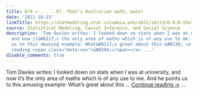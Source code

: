 ```yaml
---
title: 0/0 = . . . 0?  That’s Australian math, mate!
date: '2021-10-23'
linkTitle: https://statmodeling.stat.columbia.edu/2021/10/23/0-0-0-thats-australian-math-mate/
source: Statistical Modeling, Causal Inference, and Social Science
description: 'Tom Davies writes: I looked down on stats when I was at university,
  and now it&#8217;s the only area of maths which is of any use to me. And he points
  us to this amusing example: What&#8217;s great about this &#8230; <a href="https://statmodeling.stat.columbia.edu/2021/10/23/0-0-0-thats-australian-math-mate/">Continue
  reading <span class="meta-nav">&#8594;</span></a> ...'
disable_comments: true
---
```

Tom Davies writes: I looked down on stats when I was at university, and now it&#8217;s the only area of maths which is of any use to me. And he points us to this amusing example: What&#8217;s great about this &#8230; <a href="https://statmodeling.stat.columbia.edu/2021/10/23/0-0-0-thats-australian-math-mate/">Continue reading <span class="meta-nav">&#8594;</span></a> ...